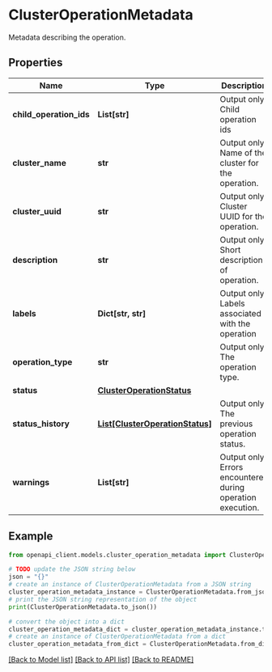 # ClusterOperationMetadata

Metadata describing the operation.

## Properties

Name | Type | Description | Notes
------------ | ------------- | ------------- | -------------
**child_operation_ids** | **List[str]** | Output only. Child operation ids | [optional] [readonly] 
**cluster_name** | **str** | Output only. Name of the cluster for the operation. | [optional] [readonly] 
**cluster_uuid** | **str** | Output only. Cluster UUID for the operation. | [optional] [readonly] 
**description** | **str** | Output only. Short description of operation. | [optional] [readonly] 
**labels** | **Dict[str, str]** | Output only. Labels associated with the operation | [optional] [readonly] 
**operation_type** | **str** | Output only. The operation type. | [optional] [readonly] 
**status** | [**ClusterOperationStatus**](ClusterOperationStatus.md) |  | [optional] 
**status_history** | [**List[ClusterOperationStatus]**](ClusterOperationStatus.md) | Output only. The previous operation status. | [optional] [readonly] 
**warnings** | **List[str]** | Output only. Errors encountered during operation execution. | [optional] [readonly] 

## Example

```python
from openapi_client.models.cluster_operation_metadata import ClusterOperationMetadata

# TODO update the JSON string below
json = "{}"
# create an instance of ClusterOperationMetadata from a JSON string
cluster_operation_metadata_instance = ClusterOperationMetadata.from_json(json)
# print the JSON string representation of the object
print(ClusterOperationMetadata.to_json())

# convert the object into a dict
cluster_operation_metadata_dict = cluster_operation_metadata_instance.to_dict()
# create an instance of ClusterOperationMetadata from a dict
cluster_operation_metadata_from_dict = ClusterOperationMetadata.from_dict(cluster_operation_metadata_dict)
```
[[Back to Model list]](../README.md#documentation-for-models) [[Back to API list]](../README.md#documentation-for-api-endpoints) [[Back to README]](../README.md)


